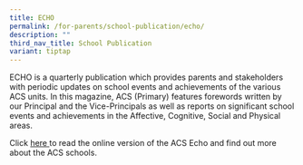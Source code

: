 ```yaml
---
title: ECHO
permalink: /for-parents/school-publication/echo/
description: ""
third_nav_title: School Publication
variant: tiptap
---
```

<p>ECHO is a quarterly publication which provides parents and stakeholders
with periodic updates on school events and achievements of the various
ACS units. In this magazine, ACS (Primary) features forewords written by
our Principal and the Vice-Principals as well as reports on significant
school events and achievements in the Affective, Cognitive, Social and
Physical areas.</p>
<p>Click <a href="https://acsecho.com/" rel="noopener nofollow" target="_blank">here </a>to
read the online version of the ACS Echo and find out more about the ACS
schools.</p>